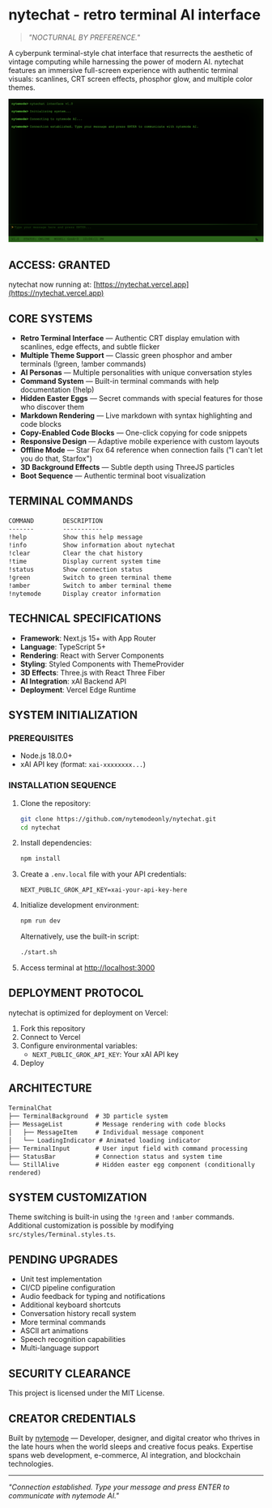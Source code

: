 # nytechat - retro terminal AI interface

> _"NOCTURNAL BY PREFERENCE."_

A cyberpunk terminal-style chat interface that resurrects the aesthetic of vintage computing while harnessing the power of modern AI. nytechat features an immersive full-screen experience with authentic terminal visuals: scanlines, CRT screen effects, phosphor glow, and multiple color themes.

![nytechat Interface](./public/screenshot.png)

## ACCESS: GRANTED

nytechat now running at: [https://nytechat.vercel.app](https://nytechat.vercel.app)

## CORE SYSTEMS

- **Retro Terminal Interface** — Authentic CRT display emulation with scanlines, edge effects, and subtle flicker
- **Multiple Theme Support** — Classic green phosphor and amber terminals (!green, !amber commands)
- **AI Personas** — Multiple personalities with unique conversation styles
- **Command System** — Built-in terminal commands with help documentation (!help)
- **Hidden Easter Eggs** — Secret commands with special features for those who discover them
- **Markdown Rendering** — Live markdown with syntax highlighting and code blocks
- **Copy-Enabled Code Blocks** — One-click copying for code snippets
- **Responsive Design** — Adaptive mobile experience with custom layouts
- **Offline Mode** — Star Fox 64 reference when connection fails ("I can't let you do that, Starfox")
- **3D Background Effects** — Subtle depth using ThreeJS particles
- **Boot Sequence** — Authentic terminal boot visualization

## TERMINAL COMMANDS

```
COMMAND        DESCRIPTION
-------        -----------
!help          Show this help message
!info          Show information about nytechat
!clear         Clear the chat history
!time          Display current system time
!status        Show connection status
!green         Switch to green terminal theme
!amber         Switch to amber terminal theme
!nytemode      Display creator information
```

## TECHNICAL SPECIFICATIONS

- **Framework**: Next.js 15+ with App Router
- **Language**: TypeScript 5+
- **Rendering**: React with Server Components
- **Styling**: Styled Components with ThemeProvider
- **3D Effects**: Three.js with React Three Fiber
- **AI Integration**: xAI Backend API
- **Deployment**: Vercel Edge Runtime

## SYSTEM INITIALIZATION

### PREREQUISITES

- Node.js 18.0.0+
- xAI API key (format: `xai-xxxxxxxx...`)

### INSTALLATION SEQUENCE

1. Clone the repository:
   ```bash
   git clone https://github.com/nytemodeonly/nytechat.git
   cd nytechat
   ```

2. Install dependencies:
   ```bash
   npm install
   ```

3. Create a `.env.local` file with your API credentials:
   ```
   NEXT_PUBLIC_GROK_API_KEY=xai-your-api-key-here
   ```

4. Initialize development environment:
   ```bash
   npm run dev
   ```
   
   Alternatively, use the built-in script:
   ```bash
   ./start.sh
   ```

5. Access terminal at [http://localhost:3000](http://localhost:3000)

## DEPLOYMENT PROTOCOL

nytechat is optimized for deployment on Vercel:

1. Fork this repository
2. Connect to Vercel
3. Configure environmental variables:
   - `NEXT_PUBLIC_GROK_API_KEY`: Your xAI API key
4. Deploy

## ARCHITECTURE

```
TerminalChat
├── TerminalBackground  # 3D particle system
├── MessageList         # Message rendering with code blocks
│   ├── MessageItem     # Individual message component
│   └── LoadingIndicator # Animated loading indicator
├── TerminalInput       # User input field with command processing
├── StatusBar           # Connection status and system time
└── StillAlive          # Hidden easter egg component (conditionally rendered)
```

## SYSTEM CUSTOMIZATION

Theme switching is built-in using the `!green` and `!amber` commands. Additional customization is possible by modifying `src/styles/Terminal.styles.ts`.

## PENDING UPGRADES

- Unit test implementation
- CI/CD pipeline configuration
- Audio feedback for typing and notifications
- Additional keyboard shortcuts
- Conversation history recall system
- More terminal commands
- ASCII art animations
- Speech recognition capabilities
- Multi-language support

## SECURITY CLEARANCE

This project is licensed under the MIT License.

## CREATOR CREDENTIALS

Built by [nytemode](https://nytemode.com) — Developer, designer, and digital creator who thrives in the late hours when the world sleeps and creative focus peaks. Expertise spans web development, e-commerce, AI integration, and blockchain technologies.

---

_"Connection established. Type your message and press ENTER to communicate with nytemode AI."_
